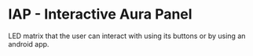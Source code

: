 # IAP - Interactive Aura Panel

LED matrix that the user can interact with using its buttons or by using an android app.
